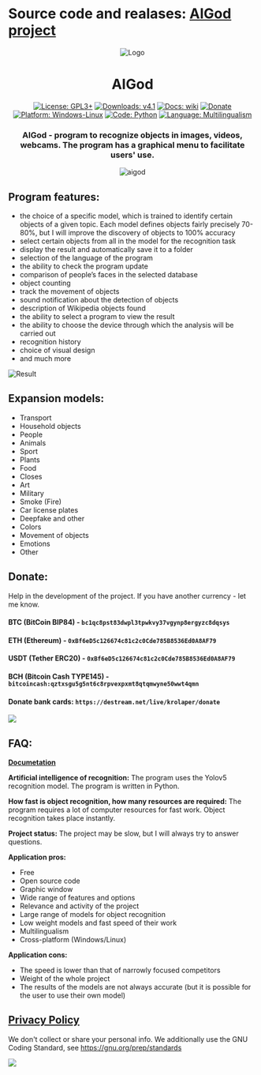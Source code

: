 # Source code and realases: **[AIGod project](https://codeberg.org/krolaper/aigod/)**

<div align="center">

![Logo](https://codeberg.org/krolaper/aigod/raw/branch/main/aigod.ico)
# AIGod
[![License: GPL3+](https://img.shields.io/badge/License-GPL3+-blue.svg?style=flat-square)](https://www.gnu.org/licenses/gpl-3.0.en.html)
[![Downloads: v4.1](https://img.shields.io/badge/downloads-v4.1-br)](https://codeberg.org/krolaper/aigod/releases/tag/aigod_v4-1)
[![Docs: wiki](https://img.shields.io/badge/docs-wiki-yellow)](https://codeberg.org/krolaper/aigod/wiki)
[![Donate](https://img.shields.io/badge/donate-%2412345-red)](https://destream.net/live/krolaper/donate)
[![Platform: Windows-Linux](https://img.shields.io/badge/Platform-Windows--Linux-blue.svg?style=flat-square)](https://codeberg.org/krolaper/aigod)
[![Code: Python](https://img.shields.io/badge/Code-Python-green.svg?style=flat-square)](https://codeberg.org/krolaper/aigod)
[![Language: Multilingualism](https://img.shields.io/badge/Language-Multilingualism-yellow.svg?style=flat-square)](https://codeberg.org/krolaper/aigod)


### **AIGod**  - program to recognize objects in images, videos, webcams. The program has a graphical menu to facilitate users' use.
![aigod](https://codeberg.org/krolaper/aigod/raw/commit/2c8a20ba1ff378f8dea08f1a5bfcaadc65094055/.codeberg/AIGod-reklam.jpg)
</div>



## **Program features:**
<ul>
   <li> the choice of a specific model, which is trained to identify certain objects of a given topic. Each model defines objects fairly precisely 70-80%, but I will improve the discovery of objects to 100% accuracy</li>
   <li> select certain objects from all in the model for the recognition task</li>
   <li> display the result and automatically save it to a folder</li>
   <li> selection of the language of the program</li>
   <li> the ability to check the program update</li>
   <li> comparison of people’s faces in the selected database</li>
   <li> object counting</li>
   <li> track the movement of objects</li>
   <li> sound notification about the detection of objects</li>
   <li> description of Wikipedia objects found</li>
   <li> the ability to select a program to view the result</li>
   <li>the ability to choose the device through which the analysis will be carried out</li>
   <li> recognition history</li>
   <li> choice of visual design</li>
   <li> and much more</li>
</ul>

![Result](https://codeberg.org/krolaper/aigod/raw/branch/main/test.jpeg)

## **Expansion models:**
<ul>
    <li>Transport</li>
    <li>Household objects</li>
    <li>People</li>
    <li>Animals</li>
    <li>Sport</li>
    <li>Plants</li>
    <li>Food</li>
    <li>Closes</li>
    <li>Art</li>
    <li>Military</li>
    <li>Smoke (Fire)</li>
    <li>Car license plates</li>
    <li>Deepfake and other</li>
    <li>Colors</li>
    <li>Movement of objects</li>
    <li>Emotions</li>
    <li>Other</li>
</ul>

## **Donate:**
Help in the development of the project. If you have another currency - let me know.
#### BTC (BitCoin BIP84) - `bc1qc8pst83dwpl3tpwkvy37vgynp8ergyzc8dqsys`
#### ETH (Ethereum) - `0xBf6eD5c126674c81c2c0Cde785B8536Ed0A8AF79`
#### USDT (Tether ERC20) - `0xBf6eD5c126674c81c2c0Cde785B8536Ed0A8AF79`
#### BCH (Bitcoin Cash TYPE145) - `bitcoincash:qztxsgu5g5nt6c8rpvexpxmt8qtqmwyne50wwt4qmn`
#### Donate bank cards: `https://destream.net/live/krolaper/donate`
<a href="https://destream.net/live/krolaper/donate"><img src="https://codeberg.org/krolaper/aigod/raw/commit/7f4b5c990876f3b16bb86e84c6cbbe64a14cd758/.codeberg/destream-button.png"></a>

## **FAQ:**
**[Documetation](https://codeberg.org/krolaper/aigod/wiki/Software-usage-documentation)**

**Artificial intelligence of recognition:**
    The program uses the Yolov5 recognition model. The program is written in Python.

**How fast is object recognition, how many resources are required:**
    The program requires a lot of computer resources for fast work. Object recognition takes place instantly.

**Project status:**
    The project may be slow, but I will always try to answer questions.

**Application pros:**
- Free
- Open source code
- Graphic window
- Wide range of features and options
- Relevance and activity of the project
- Large range of models for object recognition
- Low weight models and fast speed of their work
- Multilingualism
- Cross-platform (Windows/Linux)

**Application cons:**
- The speed is lower than that of narrowly focused competitors
- Weight of the whole project
- The results of the models are not always accurate (but it is possible for the user to use their own model)

## **[Privacy Policy](https://codeberg.org/krolaper/aigod/src/branch/main/LICENSE)**
We don't collect or share your personal info.
We additionally use the GNU Coding Standard, see https://gnu.org/prep/standards

<a href="https://codeberg.org/krolaper/aigod/src/branch/main/LICENSE"><img src="https://gnu.org/graphics/gplv3-88x31.png"></a>
